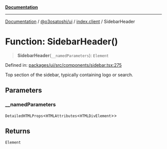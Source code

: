 [**Documentation**](../../../../README.md)

***

[Documentation](../../../../README.md) / [@o3osatoshi/ui](../../README.md) / [index.client](../README.md) / SidebarHeader

# Function: SidebarHeader()

> **SidebarHeader**(`__namedParameters`): `Element`

Defined in: [packages/ui/src/components/sidebar.tsx:275](https://github.com/o3osatoshi/experiment/blob/54ab00df974a3e9f8283fbcd8c611ed1e0274132/packages/ui/src/components/sidebar.tsx#L275)

Top section of the sidebar, typically containing logo or search.

## Parameters

### \_\_namedParameters

`DetailedHTMLProps`\<`HTMLAttributes`\<`HTMLDivElement`\>\>

## Returns

`Element`
